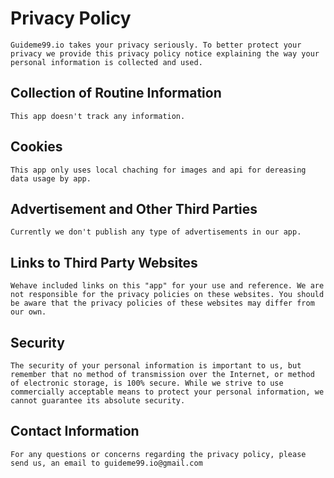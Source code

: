 # Privacy Policy
```
Guideme99.io takes your privacy seriously. To better protect your privacy we provide this privacy policy notice explaining the way your personal information is collected and used.
```

## Collection of Routine Information
```
This app doesn't track any information.
```

## Cookies
```
This app only uses local chaching for images and api for dereasing data usage by app.
```

## Advertisement and Other Third Parties
```
Currently we don't publish any type of advertisements in our app.
``````

## Links to Third Party Websites
```
Wehave included links on this "app" for your use and reference. We are not responsible for the privacy policies on these websites. You should be aware that the privacy policies of these websites may differ from our own.
```

## Security
```
The security of your personal information is important to us, but remember that no method of transmission over the Internet, or method of electronic storage, is 100% secure. While we strive to use commercially acceptable means to protect your personal information, we cannot guarantee its absolute security.
```

## Contact Information
```
For any questions or concerns regarding the privacy policy, please send us, an email to guideme99.io@gmail.com
```
